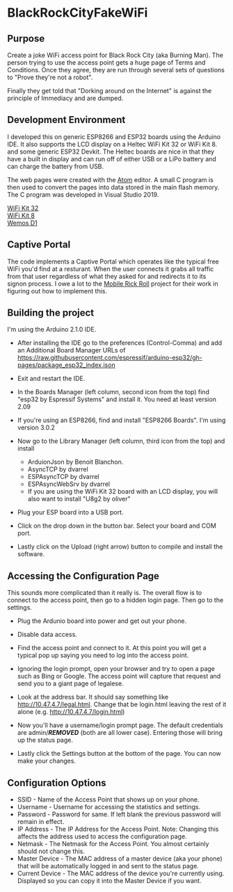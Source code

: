 # BlackRockCityFakeWiFi

## Purpose
Create a joke WiFi access point for Black Rock City (aka Burning Man). The person trying to use the access point gets a huge page of Terms and Conditions. Once they agree, they are run through several sets of questions to "Prove they're not a robot". 

Finally they get told that "Dorking around on the Internet" is against the principle of Immediacy and are dumped.


## Development Environment
I developed this on generic ESP8266 and ESP32 boards using the Arduino IDE. It also supports the LCD display on a Heltec WiFi Kit 32 or WiFi Kit 8. and some generic ESP32 Devkit. The Heltec boards are nice in that they have a built in display and can run
off of either USB or a LiPo battery and can charge the battery from USB. 

The web pages were created with the [Atom](https://atom.io) editor. A small C program is then used to convert the
pages into data stored in the main flash memory. The C program was developed in Visual Studio 2019.

[WiFi Kit 32](https://heltec.org/project/wifi-kit-32/)  
[WiFi Kit 8](https://heltec.org/project/wifi-kit-8/)  
[Wemos D1](https://www.wemos.cc/en/latest/d1/index.html)


## Captive Portal
The code implements a Captive Portal which operates like the typical free WiFi you'd find at a resturant.
When the user connects it grabs all traffic from that user regardless of what they asked for and redirects it 
to its signon process. I owe a lot to the [Mobile Rick Roll](https://github.com/idolpx/mobile-rr) project for their work in figuring out how to 
implement this.


## Building the project
I'm using the Arduino 2.1.0 IDE.

- After installing the IDE go to the preferences (Control-Comma) and add an Additional Board Manager URLs of 
https://raw.githubusercontent.com/espressif/arduino-esp32/gh-pages/package_esp32_index.json


- Exit and restart the IDE.

- In the Boards Manager (left column, second icon from the top) find "esp32 by Espressif Systems" and install it. You need at least version 2.09
- If you're using an ESP8266, find and install "ESP8266 Boards". I'm using version 3.0.2

- Now go to the Library Manager (left column, third icon from the top) and install
    - ArduionJson by Benoit Blanchon.
    - AsyncTCP by dvarrel
    - ESPAsyncTCP by dvarrel
    - ESPAsyncWebSrv by dvarrel
    - If you are using the WiFi Kit 32 board with an LCD display, you will also want to install "U8g2 by oliver"

- Plug your ESP board into a USB port.

- Click on the drop down in the button bar. Select your board and COM port.

- Lastly click on the Upload (right arrow) button to compile and install the software.

## Accessing the Configuration Page
This sounds more complicated than it really is. The overall flow is to connect to the access point, then go to a hidden login page. Then go to the settings.

- Plug the Ardunio board into power and get out your phone.

- Disable data access.
- Find the access point and connect to it.
At this point you will get a typical pop up saying you need to log into the access point. 
- Ignoring the login prompt, open your browser and try to open a page such as Bing or Google. The access point will capture that request and send you to a giant page of legalese. 
- Look at the address bar. It should say something like http://10.47.4.7/legal.html. Change that be login.html leaving the rest of it alone (e.g. http://10.47.4.7/login.html)
- Now you'll have a username/login prompt page. The default credentials are admin/***REMOVED*** (both are all lower case). Entering those will bring up the status page. 
- Lastly click the Settings button at the bottom of the page.
You can now make your changes.

## Configuration Options
- SSID - Name of the Access Point that shows up on your phone.
- Username - Username for accessing the statistics and settings.
- Password - Password for same. If left blank the previous password will remain in effect. 
- IP Address - The IP Address for the Access Point. Note: Changing this affects the address used to access the configuration page.
- Netmask - The Netmask for the Access Point. You almost certainly should not change this.
- Master Device - The MAC address of a master device (aka your phone) that will be automatically logged in and sent to the status page.
- Current Device - The MAC address of the device you're currently using. Displayed so you can copy it into the Master Device if you want.



